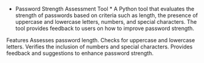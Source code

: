 * Password Strength Assessment Tool *
A Python tool that evaluates the strength of passwords based on criteria such as length, the presence of uppercase and lowercase letters, numbers, and special characters. The tool provides feedback to users on how to improve password strength.

Features
Assesses password length.
Checks for uppercase and lowercase letters.
Verifies the inclusion of numbers and special characters.
Provides feedback and suggestions to enhance password strength.
